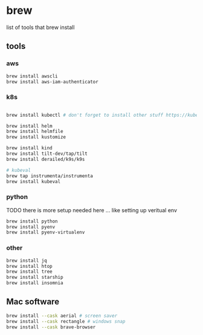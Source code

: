 # brew
list of tools that brew install

## tools

### aws
```bash
brew install awscli
brew install aws-iam-authenticator
```

### k8s
```bash

brew install kubectl # don't forget to install other stuff https://kubernetes.io/docs/tasks/tools/install-kubectl-macos/#install-with-homebrew-on-macos

brew install helm
brew install helmfile
brew install kustomize

brew install kind
brew install tilt-dev/tap/tilt
brew install derailed/k9s/k9s

# kubeval
brew tap instrumenta/instrumenta
brew install kubeval

```

### python

TODO there is more setup needed here ... like setting up veritual env
```bash
brew install python
brew install pyenv
brew install pyenv-virtualenv
```

### other

```bash
brew install jq
brew install htop
brew install tree
brew install starship
brew install insomnia
```

## Mac software

```bash
brew install --cask aerial # screen saver
brew install --cask rectangle # windows snap
brew install --cask brave-browser
```
